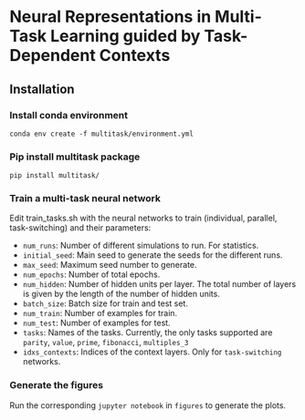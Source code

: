 # Neural Representations in Multi-Task Learning guided by Task-Dependent Contexts


## Installation
### Install conda environment
```
conda env create -f multitask/environment.yml
```

### Pip install multitask package
```
pip install multitask/
```

### Train a multi-task neural network
Edit train_tasks.sh with the neural networks to train (individual, parallel,
task-switching) and their parameters:

- `num_runs`: Number of different simulations to run. For statistics.
- `initial_seed`: Main seed to generate the seeds for the different runs.
- `max_seed`: Maximum seed number to generate.
- `num_epochs`: Number of total epochs.
- `num_hidden`: Number of hidden units per layer. The total number of layers is given by the length of the number of hidden units.
- `batch_size`: Batch size for train and test set.
- `num_train`: Number of examples for train.
- `num_test`: Number of examples for test.
- `tasks`: Names of the tasks. Currently, the only tasks supported are `parity`, `value`, `prime`, `fibonacci`, `multiples_3`
- `idxs_contexts`: Indices of the context layers. Only for `task-switching` networks. 

### Generate the figures
Run the corresponding `jupyter notebook` in `figures` to generate the plots.